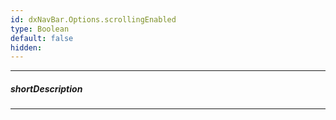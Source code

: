 ```yaml
---
id: dxNavBar.Options.scrollingEnabled
type: Boolean
default: false
hidden: 
---
```

---
##### shortDescription

---
